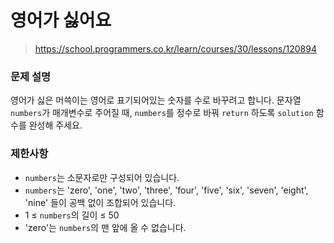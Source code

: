 # 영어가 싫어요

> https://school.programmers.co.kr/learn/courses/30/lessons/120894

### 문제 설명

영어가 싫은 머쓱이는 영어로 표기되어있는 숫자를 수로 바꾸려고 합니다. 문자열 `numbers`가 매개변수로 주어질 때, `numbers`를 정수로 바꿔 `return` 하도록 `solution` 함수를 완성해 주세요.

### 제한사항

- `numbers`는 소문자로만 구성되어 있습니다.
- `numbers`는 'zero', 'one', 'two', 'three', 'four', 'five', 'six', 'seven', 'eight', 'nine' 들이 공백 없이 조합되어 있습니다.
- 1 ≤ `numbers`의 길이 ≤ 50
- 'zero'는 `numbers`의 맨 앞에 올 수 없습니다.
